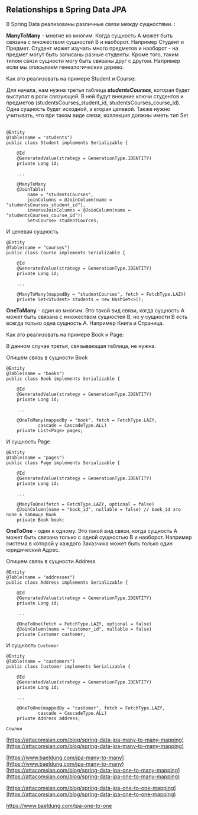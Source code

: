 ## Relationships в Spring Data JPA

В Spring Data реализованы различные связи между сущностями. :  
  
**ManyToMany** - многие ко многим. Когда сущность А может быть связана с множеством сущностей B и наоборот. Например Студент и Предмет. Студент может изучать много предметов и наоборот - на предмет могут быть записаны разные студенты. Кроме того, таким типом связи сущности могу быть связаны друг с другом. Например если мы описываем генеалогических дерево.  
  
Как это реализовать на примере Student и Course:  
  
Для начала, нам нужна третья таблица _**studentsCourses**_, которая будет выступат в роли связующей. В ней будут внешние ключи студентов и предметов (studentsCourses\_student\_id, studentsCourses\_course\_id). Одна сущность будет исходной, а вторая целевой. Также нужно учитывать, что при таком виде связи, коллекция должны иметь тип Set  
 

```plaintext
@Entity
@Table(name = "students")
public class Student implements Serializable {

	@Id
	@GeneratedValue(strategy = GenerationType.IDENTITY)
	private Long id;
	
	...

	@ManyToMany
	@JoinTable(
  		name = "studentsCourses", 
  		joinColumns = @JoinColumn(name = "studentsCourses_student_id"), 
  		inverseJoinColumns = @JoinColumn(name = "studentsCourses_course_id"))
		Set<Course> studentCources;
```

И целевая сущность

```plaintext
@Entity
@Table(name = "courses")
public class Course implements Serializable {

	@Id
	@GeneratedValue(strategy = GenerationType.IDENTITY)
	private Long id;
	
	...

	@ManyToMany(mappedBy = "studentCources", fetch = FetchType.LAZY)
    private Set<Student> students = new HashSet<>();
```

**OneToMany** - один ко многим. Это такой вид связи, когда сущность А может быть связана с множеством сущностей B, но у сущности B есть всегда только одна сущность А. Например Книга и Страница. 

Как это реализовать на примере Book и Page:  
  
В данном случае третья, связывающая таблица, не нужна.  
  
Опишем связь в сущности Book

```plaintext
@Entity
@Table(name = "books")
public class Book implements Serializable {

	@Id
	@GeneratedValue(strategy = GenerationType.IDENTITY)
	private Long id;
	
	...

	@OneToMany(mappedBy = "book", fetch = FetchType.LAZY,
            cascade = CascadeType.ALL)
    private List<Page> pages;
```

И сущность Page

```plaintext
@Entity
@Table(name = "pages")
public class Page implements Serializable {

	@Id
	@GeneratedValue(strategy = GenerationType.IDENTITY)
	private Long id;
	
	...

	@ManyToOne(fetch = FetchType.LAZY, optional = false)
    @JoinColumn(name = "book_id", nullable = false) // book_id это поле в таблице Book
    private Book book;
```

  
**OneToOne** - один к одному. Это такой вид связи, когда сущность А может быть связана только с одной сущностью B и наоборот. Например система в которой у каждого Заказчика может быть только один юридический Адрес. 

Опишем связь в сущности Address

```plaintext
@Entity
@Table(name = "addresses")
public class Address implements Serializable {

	@Id
	@GeneratedValue(strategy = GenerationType.IDENTITY)
	private Long id;
	
	...

	@OneToOne(fetch = FetchType.LAZY, optional = false)
    @JoinColumn(name = "customer_id", nullable = false)
    private Customer customer;
```

И сущность `Customer`

```plaintext
@Entity
@Table(name = "сustomers")
public class Customer implements Serializable {

	@Id
	@GeneratedValue(strategy = GenerationType.IDENTITY)
	private Long id;
	
	...

	@OneToOne(mappedBy = "customer", fetch = FetchType.LAZY,
            cascade = CascadeType.ALL)
    private Address address;
```

`Ссылки`

[https://attacomsian.com/blog/spring-data-jpa-many-to-many-mapping](https://attacomsian.com/blog/spring-data-jpa-many-to-many-mapping)

[https://www.baeldung.com/jpa-many-to-many](https://www.baeldung.com/jpa-many-to-many)  
[https://attacomsian.com/blog/spring-data-jpa-one-to-many-mapping](https://attacomsian.com/blog/spring-data-jpa-one-to-many-mapping)

[https://attacomsian.com/blog/spring-data-jpa-one-to-one-mapping](https://attacomsian.com/blog/spring-data-jpa-one-to-one-mapping)

https://www.baeldung.com/jpa-one-to-one